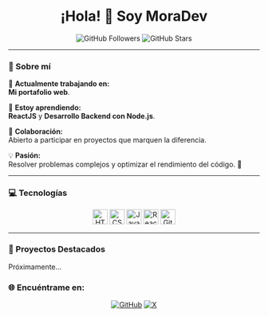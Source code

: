 <h1 align="center">¡Hola! 👋 Soy MoraDev</h1>
<p align="center">
  <img src="https://img.shields.io/github/followers/Morales71?style=social" alt="GitHub Followers">
  <img src="https://img.shields.io/github/stars/Morales71?style=social" alt="GitHub Stars">
</p>

---

### 🌟 Sobre mí
🌱 **Actualmente trabajando en:**  
**Mi portafolio web**.  

📘 **Estoy aprendiendo:**  
**ReactJS** y **Desarrollo Backend con Node.js**.

🤝 **Colaboración:**  
Abierto a participar en proyectos que marquen la diferencia.

💡 **Pasión:**  
Resolver problemas complejos y optimizar el rendimiento del código. 🚀

---

### 💻 Tecnologías
<p align="center">
  <img src="https://img.shields.io/badge/HTML5-E34F26?style=for-the-badge&logo=html5&logoColor=white" alt="HTML5" height="30px">
  <img src="https://img.shields.io/badge/CSS3-1572B6?style=for-the-badge&logo=css3&logoColor=white" alt="CSS3" height="30px">
  <img src="https://img.shields.io/badge/JavaScript-F7DF1E?style=for-the-badge&logo=javascript&logoColor=black" alt="JavaScript" height="30px">
  <img src="https://img.shields.io/badge/React-61DAFB?style=for-the-badge&logo=react&logoColor=black" alt="React" height="30px">
  <img src="https://img.shields.io/badge/Git-F05032?style=for-the-badge&logo=git&logoColor=white" alt="Git" height="30px">
</p>

---

### 📂 Proyectos Destacados
Próximamente...

### 🌐 Encuéntrame en:
<p align="center">
  <a href="https://github.com/Morales71"><img src="https://img.shields.io/badge/GitHub-%2312100E.svg?style=for-the-badge&logo=github&logoColor=white" alt="GitHub"></a>
  <a href="https://x.com/TuNombreDeUsuarioX"><img src="https://img.shields.io/badge/X-%23000000.svg?style=for-the-badge&logo=x&logoColor=white" alt="X"></a>
  <a href
